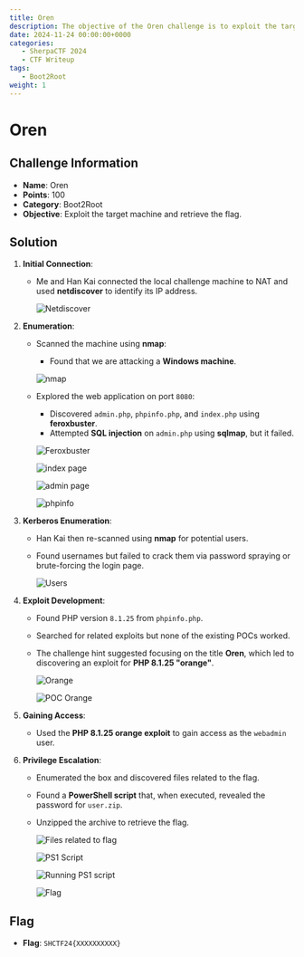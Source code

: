 ```yaml
---
title: Oren
description: The objective of the Oren challenge is to exploit the target machine and retrieve the flag.
date: 2024-11-24 00:00:00+0000
categories:
   - SherpaCTF 2024
   - CTF Writeup
tags:
   - Boot2Root
weight: 1     
---
```

# Oren

## Challenge Information
- **Name**: Oren  
- **Points**: 100  
- **Category**: Boot2Root  
- **Objective**: Exploit the target machine and retrieve the flag.  

## Solution  

1. **Initial Connection**:  
   - Me and Han Kai connected the local challenge machine to NAT and used **netdiscover** to identify its IP address.  

      ![Netdiscover](netdiscover.png)

2. **Enumeration**:  
   - Scanned the machine using **nmap**:  
     - Found that we are attacking a **Windows machine**.


      ![nmap](nmap.png)

   - Explored the web application on port `8080`:
     - Discovered `admin.php`, `phpinfo.php`, and `index.php` using **feroxbuster**.
     - Attempted **SQL injection** on `admin.php` using **sqlmap**, but it failed.


      ![Feroxbuster](web-enum.png)


      ![index page](index_php.png) 

      
      ![admin page](admin_php.png) 

      
      ![phpinfo](phpinfo_php.png)

3. **Kerberos Enumeration**:  
   - Han Kai then re-scanned using **nmap** for potential users.  
   - Found usernames but failed to crack them via password spraying or brute-forcing the login page.


      ![Users](kerberoastable.png)

4. **Exploit Development**:  
   - Found PHP version `8.1.25` from `phpinfo.php`.
   - Searched for related exploits but none of the existing POCs worked.  
   - The challenge hint suggested focusing on the title **Oren**, which led to discovering an exploit for **PHP 8.1.25 "orange"**.


      ![Orange](<php orange.png>)


      ![POC Orange](<php orange poc.png>)

5. **Gaining Access**:  
   - Used the **PHP 8.1.25 orange exploit** to gain access as the `webadmin` user.  

6. **Privilege Escalation**:  
   - Enumerated the box and discovered files related to the flag.  
   - Found a **PowerShell script** that, when executed, revealed the password for `user.zip`.  
   - Unzipped the archive to retrieve the flag.


      ![Files related to flag](<files related to flag.png>)

      ![PS1 Script](<ps1 script.png>)

      ![Running PS1 script](<running ps1 script.png>)

      ![Flag](flag.png)

## Flag  
- **Flag**: `SHCTF24{XXXXXXXXXX}`  
